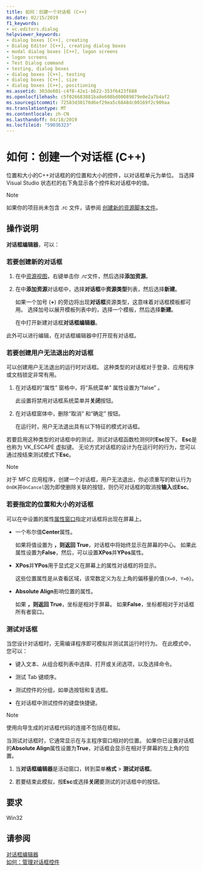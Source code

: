 ```yaml
---
title: 如何：创建一个对话框 (C++)
ms.date: 02/15/2019
f1_keywords:
- vc.editors.dialog
helpviewer_keywords:
- dialog boxes [C++], creating
- Dialog Editor [C++], creating dialog boxes
- modal dialog boxes [C++], logon screens
- logon screens
- Test Dialog command
- testing, dialog boxes
- dialog boxes [C++], testing
- dialog boxes [C++], size
- dialog boxes [C++], positioning
ms.assetid: 303de801-c4f8-42e1-b622-353f6423f688
ms.openlocfilehash: c5f026683881ba8e608bd00089879e0e2a7b4af2
ms.sourcegitcommit: 72583d30170d6ef29ea5c6848dc00169f2c909aa
ms.translationtype: MT
ms.contentlocale: zh-CN
ms.lasthandoff: 04/18/2019
ms.locfileid: "59036323"
---
```

# <a name="how-to-create-a-dialog-box-c"></a>如何：创建一个对话框 (C++)

位置和大小的C++对话框的的位置和大小的控件，以对话框单元为单位。 当选择 Visual Studio 状态栏的右下角显示各个控件和对话框中的值。

> [!NOTE]
> 如果你的项目尚未包含 .rc 文件，请参阅 [创建新的资源脚本文件](../windows/how-to-create-a-resource-script-file.md)。

## <a name="how-to"></a>操作说明

**对话框编辑器**，可以：

### <a name="to-create-a-new-dialog-box"></a>若要创建新的对话框

1. 在中[资源视图](how-to-create-a-resource-script-file.md#create-resources)，右键单击你 *.rc*文件，然后选择**添加资源**。

1. 在中**添加资源**对话框中，选择**对话框**中**资源类型**列表，然后选择**新建**。

   如果一个加号 (**+**) 的旁边将出现**对话框**资源类型，这意味着对话框模板都可用。 选择加号以展开模板列表中的，选择一个模板，然后选择**新建**。

   在中打开新建对话框**对话框编辑器**。

此外可以进行编辑，在对话框编辑器中打开现有对话框。

### <a name="to-create-a-dialog-box-that-a-user-cant-exit"></a>若要创建用户无法退出的对话框

可以创建用户无法退出的运行时对话框。 这种类型的对话框对于登录、应用程序或文档锁定非常有用。

1. 在对话框的“属性”  窗格中，将“系统菜单”  属性设置为“false” 。

   此设置将禁用对话框系统菜单并**关闭**按钮。

1. 在对话框窗体中，删除“取消”  和“确定”  按钮。

   在运行时，用户无法退出具有以下特征的模式对话框。

若要启用这种类型的对话框中的测试，测试对话框函数检测何时**Esc**按下。 **Esc**是也称为 VK_ESCAPE 虚拟键。 无论方式对话框的设计为在运行时的行为，您可以通过按结束测试模式下**Esc**。

> [!NOTE]
> 对于 MFC 应用程序，创建一个对话框，用户无法退出，你必须重写的默认行为`OnOK`并`OnCancel`因为即使删除关联的按钮，则仍可对话框的取消按**输入**或**Esc**。

### <a name="to-specify-the-location-and-size-of-a-dialog-box"></a>若要指定的位置和大小的对话框

可以在中设置的属性[属性窗口](/visualstudio/ide/reference/properties-window)指定对话框将出现在屏幕上。

- 一个布尔值**Center**属性。

   如果将值设置为 **，则返回 True**，对话框中将始终显示在屏幕的中心。 如果此属性设置为**False**，然后，可以设置**XPos**并**YPos**属性。

- **XPos**并**YPos**用于显式定义在屏幕上的属性对话框的将显示。

   这些位置属性是从查看区域，该常数定义为左上角的偏移量的值`{X=0, Y=0}`。

- **Absolute Align**影响位置的属性。

   如果 **，则返回 True**，坐标是相对于屏幕。 如果**False**，坐标都相对于对话框所有者窗口。

### <a name="to-test-a-dialog-box"></a>测试对话框

当您设计对话框时，无需编译程序即可模拟并测试其运行时行为。 在此模式中，您可以：

- 键入文本、从组合框列表中选择、打开或关闭选项，以及选择命令。

- 测试 Tab 键顺序。

- 测试控件的分组，如单选按钮和复选框。

- 在对话框中测试控件的键盘快捷键。

> [!NOTE]
> 使用向导生成的对话框代码的连接不包括在模拟。

当测试对话框时，它通常显示在与主程序窗口相对的位置。 如果你已设置对话框的**Absolute Align**属性设置为**True**，对话框会显示在相对于屏幕的左上角的位置。

1. 当**对话框编辑器**是活动窗口，转到菜单**格式** > **测试对话框**。

1. 若要结束此模拟，按**Esc**或选择**关闭**要测试的对话框中的按钮。

## <a name="requirements"></a>要求

Win32

## <a name="see-also"></a>请参阅

[对话框编辑器](../windows/dialog-editor.md)<br/>
[如何：管理对话框控件](../windows/controls-in-dialog-boxes.md)<br/>